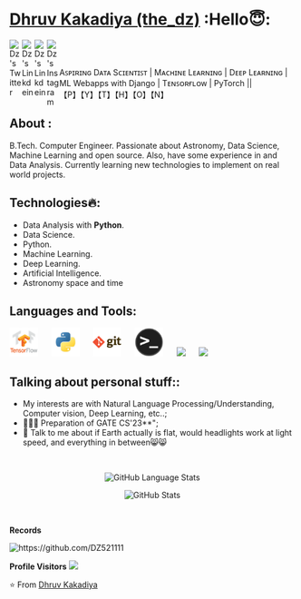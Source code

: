 # <a href="https://www.linkedin.com/in/dhruv-kakadiya-8a3202191/">Dhruv Kakadiya (the_dz)</a> :Hello😇:

<a href="https://twitter.com/DhruvKakadiya7">
  <img align="left" alt="Dz's Twitter" width="22px" src="https://seeklogo.com/images/T/twitter-logo-A84FE9258E-seeklogo.com.png" />
</a>
<a href="https://www.linkedin.com/in/dhruv-kakadiya-8a3202191/">
  <img align="left" alt="Dz's Linkdein" width="22px" src="https://cdn-icons-png.flaticon.com/512/174/174857.png" />
</a>
<a href="https://leetcode.com/DZ521111/">
  <img align="left" alt="Dz's Linkdein" width="22px" src="https://upload.wikimedia.org/wikipedia/commons/1/19/LeetCode_logo_black.png" />
</a>
<a href="https://www.codechef.com/users/dhruv5211">
  <img align="left" alt="Dz's Instagram" width="22px" src="https://i.pinimg.com/originals/c5/d9/fc/c5d9fc1e18bcf039f464c2ab6cfb3eb6.jpg" />
</a>

<br/>
<br/>

>>>

Aꜱᴘɪʀɪɴɢ Dᴀᴛᴀ Sᴄɪᴇɴᴛɪꜱᴛ | Mᴀᴄʜɪɴᴇ Lᴇᴀʀɴɪɴɢ | Dᴇᴇᴘ Lᴇᴀʀɴɪɴɢ | ML Webapps with Django | Tᴇɴꜱᴏʀғʟᴏᴡ | PyTorch || </br>
【P】【Y】【T】【H】【O】【N】</br>
>>>

## About :
   B.Tech. Computer Engineer. Passionate about Astronomy, Data Science, Machine Learning and open source. Also, have some experience in and Data Analysis. Currently learning new technologies to implement on real world projects.

>>>

## Technologies🔥:
- Data Analysis with **Python**.
- Data Science.
- Python.
- Machine Learning.
- Deep Learning.
- Artificial Intelligence.
- Astronomy space and time

## Languages and Tools:  

<code><img height="50" src="https://raw.githubusercontent.com/github/explore/80688e429a7d4ef2fca1e82350fe8e3517d3494d/topics/tensorflow/tensorflow.png"></code>&nbsp;&nbsp;&nbsp;&nbsp;&nbsp;
<code><img height="50" src="https://raw.githubusercontent.com/github/explore/80688e429a7d4ef2fca1e82350fe8e3517d3494d/topics/python/python.png"></code>&nbsp;&nbsp;&nbsp;&nbsp;&nbsp;
<code><img height="50" src="https://raw.githubusercontent.com/github/explore/80688e429a7d4ef2fca1e82350fe8e3517d3494d/topics/git/git.png"></code>&nbsp;&nbsp;&nbsp;&nbsp;&nbsp;
<code><img height="50" src="https://raw.githubusercontent.com/github/explore/80688e429a7d4ef2fca1e82350fe8e3517d3494d/topics/terminal/terminal.png"></code>&nbsp;&nbsp;&nbsp;&nbsp;&nbsp;
<code><img height="50" src="https://ih1.redbubble.net/image.535937285.2015/st,small,845x845-pad,1000x1000,f8f8f8.jpg"></code>&nbsp;&nbsp;&nbsp;&nbsp;&nbsp;
<code><img height="50" src="https://i.pinimg.com/originals/6b/95/32/6b9532f07285be12d49cdcd1382db7da.jpg"></code>&nbsp;&nbsp;&nbsp;&nbsp;&nbsp;

>>>


## Talking about personal stuff::
- My interests are with Natural Language Processing/Understanding, Computer vision, Deep Learning, etc..;
- 👨🏽‍💻 Preparation of GATE CS'23**";
- 💬 Talk to me about if Earth actually is flat, would headlights work at light speed, and everything in between😸😸

</br>

<p align="center"> <img src="https://github-readme-stats.vercel.app/api/top-langs/?username=DZ521111&langs_count=7&theme=tokyonight" alt="GitHub Language Stats"/> </p> <p align="center"> <img src="https://github-readme-stats.vercel.app/api?username=DZ521111&&show_icons=true&theme=radical&line_height=27&v=5" alt="GitHub Stats"/> </p>
</br>

**Records** 

<img src="https://github-readme-stats.vercel.app/api?username=DZ521111&&show_icons=true&theme=radical&line_height=27&v=5" alt="https://github.com/DZ521111" />

**Profile Visitors**
![](https://komarev.com/ghpvc/?username=DZ521111)

⭐️ From [Dhruv Kakadiya](https://github.com/DZ521111)

